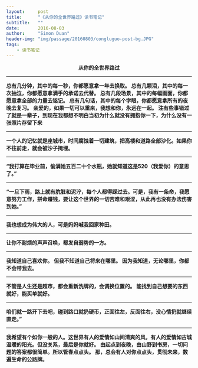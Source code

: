 ```yaml
---
layout:     post
title:      "《从你的全世界路过》读书笔记"
subtitle:   ""
date:       2016-08-03
author:     "Simon Duan"
header-img: "img/passage/20160803/congluguo-post-bg.JPG"
tags:
    - 读书笔记
---
```



<b> <center>从你的全世界路过</center>

---

总有几分钟，其中的每一秒，你都愿意拿一年去换取。
总有几颗泪，其中的每一次抽泣，你都愿意拿满手的承诺去代替。
总有几段场景，其中的每幅画面，你都愿意拿全部的力量去铭记。
总有几句话，其中的每个字眼，你都愿意拿所有的夜晚去复习。
亲爱的，如果一切可以重来，我想和你，永远在一起。
注有些事错过了就是一辈子，到现在我都想不明白当初为什么就没有拥抱你一下，为什么没有一张照片存留下来

---


一个人的记忆就是座城市，时间腐蚀着一切建筑，把高楼和道路全部沙化。如果你不往前走，就会被沙子掩埋。

---


“我打算在毕业前，偷满她五百二十个水瓶，她就知道这是520（我爱你）的意思了。”

---


“一旦下雨，路上就有肮脏和泥泞，每个人都得踩过去。可是，我有一条命，我愿意努力工作，拼命赚钱，要让这个世界的一切苦难和艰涩，从此再也没有办法伤害到她。”

---

我也想成为伟大的人，可是妈妈喊我回家种田。

---


让你不耐烦的声声召唤，都发自弱势的一方。

---


我知道自己喜欢你。
但我不知道自己将来在哪里。
因为我知道，无论哪里，你都不会带我去。

---


不管是人生还是超市，都会重新洗牌的，会调换位置的。
能找到自己想要的东西就好，能买单就好。

---


咱们就一路开下去吧，碰到路口就扔硬币，正面往左，反面往右，没心情扔就继续直走。”

---


我希望有个如你一般的人。这世界有人的爱情如山间清爽的风，有人的爱情如古城温暖的阳光。但没关系，最后是你就好。
由起点到夜晚，由山野到书房，一切问题的答案都很简单。所以管春点点头。
那，总会有人对你点点头，贯彻未来，数遍生命的公路牌。
